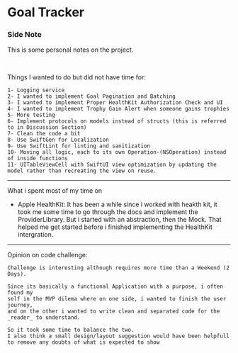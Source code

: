 # Goal Tracker
### Side Note

This is some personal notes on the project.

<br>
    
Things I wanted to do but did not have time for:

    1- Logging service
    2- I wanted to implement Goal Pagination and Batching
    3- I wanted to implement Proper HealthKit Authorization Check and UI
    4- I wanted to implement Trophy Gain Alert when someone gains trophies
    5- More testing
    6- Implement protocols on models instead of structs (this is referred to in Discussion Section)
    7- Clean the code a bit
    8- Use SwiftGen for Localization
    9- Use SwiftLint for linting and sanitization
    10- Moving all logic, each to its own Operation-(NSOperation) instead of inside functions
    11- UITableViewCell with SwiftUI view optimization by updating the model rather than recreating the view on reuse.

---

What i spent most of my time on

- Apple HealthKit:
  It has been a while since i worked with heakth kit, it took me some time to go through the docs and implement the ProviderLibrary.
  But i started with an abstraction, then the Mock. 
  That helped me get started before i finished implementing the HealthKit intergration.
 
---

Opinion on code challenge:

    Challenge is interesting although requires more time than a Weekend (2 Days).

    Since its basically a functional Application with a purpose, i often found my 
    self in the MVP dilema where on one side, i wanted to finish the user journey, 
    and on the other i wanted to write clean and separated code for the _reader_ to understand.

    So it took some time to balance the two.
    I also think a small design/layout suggestion would have been helpfull
    to remove any doubts of what is expected to show
